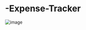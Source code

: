 # -Expense-Tracker

![image](https://github.com/user-attachments/assets/79613334-994f-4694-bc4f-15039e396142)
